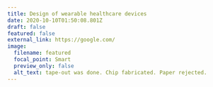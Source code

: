 ```yaml
---
title: Design of wearable healthcare devices
date: 2020-10-10T01:50:08.801Z
draft: false
featured: false
external_link: https://google.com/
image:
  filename: featured
  focal_point: Smart
  preview_only: false
  alt_text: tape-out was done. Chip fabricated. Paper rejected.
---
```

